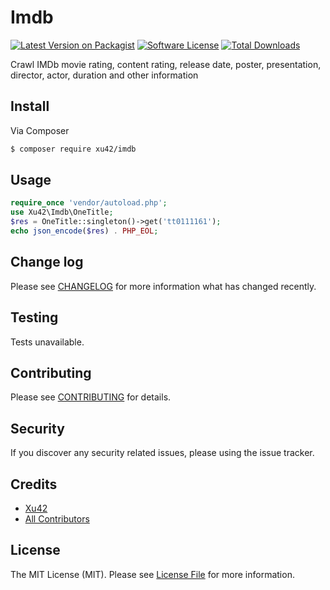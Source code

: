 # Imdb

[![Latest Version on Packagist][ico-version]][link-packagist]
[![Software License][ico-license]](LICENSE.md)
[![Total Downloads][ico-downloads]][link-downloads]

Crawl IMDb movie rating, content rating, release date, poster, presentation, director, actor, duration and other information

## Install

Via Composer

``` bash
$ composer require xu42/imdb
```

## Usage

``` php
require_once 'vendor/autoload.php';
use Xu42\Imdb\OneTitle;
$res = OneTitle::singleton()->get('tt0111161');
echo json_encode($res) . PHP_EOL;
```

## Change log

Please see [CHANGELOG](CHANGELOG.md) for more information what has changed recently.

## Testing

Tests unavailable.

## Contributing

Please see [CONTRIBUTING](CONTRIBUTING.md) for details.

## Security

If you discover any security related issues, please using the issue tracker.

## Credits

- [Xu42](https://github.com/xu42)
- [All Contributors](https://github.com/xu42/IMDb/contributors)

## License

The MIT License (MIT). Please see [License File](LICENSE.md) for more information.

[ico-version]: https://img.shields.io/packagist/v/xu42/imdb.svg?style=flat-square
[ico-license]: https://img.shields.io/badge/license-MIT-brightgreen.svg?style=flat-square
[ico-downloads]: https://img.shields.io/packagist/dt/xu42/imdb.svg?style=flat-square

[link-packagist]: https://packagist.org/packages/xu42/imdb
[link-travis]: https://travis-ci.org/xu42/imdb
[link-scrutinizer]: https://scrutinizer-ci.com/g/xu42/imdb/code-structure
[link-code-quality]: https://scrutinizer-ci.com/g/xu42/imdb
[link-downloads]: https://packagist.org/packages/xu42/imdb
[link-author]: https://github.com/xu42
[link-contributors]: ../../contributors
